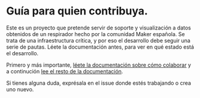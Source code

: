 # Guía para quien contribuya.

Este es un proyecto que pretende servir de soporte y visualización a datos obtenidos de un respirador hecho por la comunidad Maker española. Se trata de una infraestructura crítica, y por eso el desarrollo debe seguir una serie de pautas. Léete la documentación antes, para ver en qué estado está el desarrollo.

Primero y más importante, [léete la documentación sobre cómo colaborar](https://respyrator.github.io/respirador/) y a continución [lee el resto de la documentación](https://respyrator.github.io/respirador/).

Si tienes alguna duda, exprésala en el issue donde estés trabajando o crea uno nuevo.

